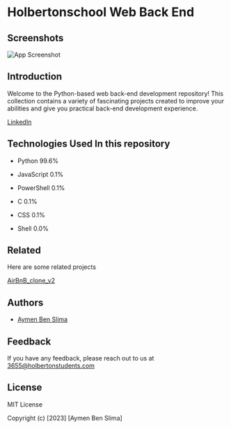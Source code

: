 # Holbertonschool Web Back End


## Screenshots

![App Screenshot](https://via.placeholder.com/468x300?text=App+Screenshot+Here)



## Introduction
Welcome to the Python-based web back-end development repository! This collection contains a variety of fascinating projects created to improve your abilities and give you practical back-end development experience.


[LinkedIn](https://www.linkedin.com/in/aymen-ben-slima-011712217/)



## Technologies Used In this repository

* Python 99.6%
 
* JavaScript 0.1%
 
* PowerShell 0.1%

* C 0.1%

* CSS 0.1%
 
* Shell 0.0%



## Related

Here are some related projects

[AirBnB_clone_v2](https://github.com/Aymenbs22/AirBnB_clone_v2)


## Authors

- [Aymen Ben Slima](https://www.github.com/Aymenbs22)



## Feedback

If you have any feedback, please reach out to us at 3655@holbertonstudents.com



## License

MIT License

Copyright (c) [2023] [Aymen Ben Slima]
